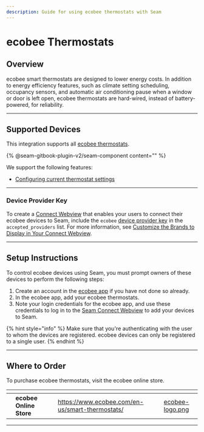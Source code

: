 ```yaml
---
description: Guide for using ecobee thermostats with Seam
---
```


# ecobee Thermostats

## Overview

ecobee smart thermostats are designed to lower energy costs. In addition to energy efficiency features, such as climate setting scheduling, occupancy sensors, and automatic air conditioning pause when a window or door is left open, ecobee thermostats are hard-wired, instead of battery-powered, for reliability.

***

## Supported Devices

This integration supports all [ecobee thermostats](https://www.ecobee.com/en-us/smart-thermostats/).

{% @seam-gitbook-plugin-v2/seam-component content="<seam-supported-device-table
  endpoint="https://connect.getseam.com"
  publishable-key="seam_pk1J0Bgui_oYEuzDhOqUzSBkrPmrNsUuKL"
  user-identifier-key="c6e74334-eb31-4719-b679-d84cf1c07d9c"
  manufacturers='["ecobee"]'
/>" %}

We support the following features:

* [Configuring current thermostat settings](../products/thermostats/configure-current-climate-settings.md)

***

### Device Provider Key

To create a [Connect Webview](../core-concepts/connect-webviews/) that enables your users to connect their ecobee devices to Seam, include the `ecobee` [device provider key](../api-clients/connect\_webviews/#device-provider-keys) in the `accepted_providers` list. For more information, see [Customize the Brands to Display in Your Connect Webview](../core-concepts/connect-webviews/customizing-connect-webviews.md#customize-the-brands-to-display-in-your-connect-webviews).

***

## Setup Instructions

To control ecobee devices using Seam, you must prompt owners of these devices to perform the following steps:

1. Create an account in the [ecobee app](https://www.ecobee.com/en-us/installation/) if you have not done so already.
2. In the ecobee app, add your ecobee thermostats.
3. Note your login credentials for the ecobee app, and use these credentials to log in to the [Seam Connect Webview](../core-concepts/connect-webviews/) to add your devices to Seam.

{% hint style="info" %}
Make sure that you're authenticating with the user to whom the devices are registered. ecobee devices can only be registered to a single user.
{% endhint %}



***

## Where to Order

To purchase ecobee thermostats, visit the ecobee online store.

<table data-view="cards"><thead><tr><th></th><th></th><th></th><th data-hidden data-card-target data-type="content-ref"></th><th data-hidden data-card-cover data-type="files"></th></tr></thead><tbody><tr><td></td><td><strong>ecobee Online Store</strong></td><td></td><td><a href="https://www.ecobee.com/en-us/smart-thermostats/">https://www.ecobee.com/en-us/smart-thermostats/</a></td><td><a href="../.gitbook/assets/ecobee-logo.png">ecobee-logo.png</a></td></tr></tbody></table>

***
